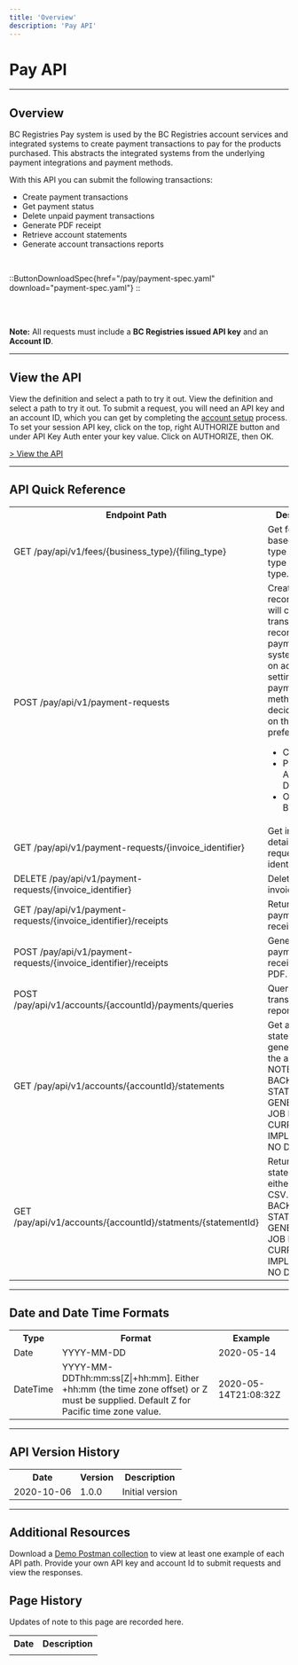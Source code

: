 ```yaml
---
title: 'Overview'
description: 'Pay API'
---
```


# Pay API

---

## Overview

BC Registries Pay system is used by the BC Registries account services and integrated systems to create payment transactions to pay for the products purchased. This abstracts the integrated systems from the underlying payment integrations and payment methods.

With this API you can submit the following transactions:

- Create payment transactions
- Get payment status
- Delete unpaid payment transactions
- Generate PDF receipt
- Retrieve account statements
- Generate account transactions reports

<br>

::ButtonDownloadSpec{href="/pay/payment-spec.yaml" download="payment-spec.yaml"}
::

<br>
<br>

**Note:** All requests must include a **BC Registries issued API key** and an **Account ID**.

---

## View the API

View the definition and select a path to try it out. View the definition and select a path to try it out. To submit a request, you will need an API key and an account ID, which you can get by completing the [account setup](/products/get-started/account-setup) process. To set your session API key, click on the top, right AUTHORIZE button and under API Key Auth enter your key value. Click on AUTHORIZE, then OK.

<a href="/en-CA/oas/pay" target="_blank">> View the API</a>

---

## API Quick Reference

<table>
  <tr>
    <th>Endpoint Path</th>
    <th>Description</th>
  </tr>
  <tr>
    <td>GET /pay/api/v1/fees/{business_type}/{filing_type}</td>
    <td>
      Get fee details based on the type business type and filing type.
    </td>
  </tr>
  <tr>
    <td>POST /pay/api/v1/payment-requests</td>
    <td>
      Create invoice records. This will create transaction records in payment 
      system based on account settings. Below payment methods are decided based 
      on the account preference.
      <ul>
        <li>Credit Card</li>
        <li>Pre Authorized Debit</li>
        <li>Online Banking</li>
      </ul>
    </td>
  </tr>
  <tr>
    <td>GET /pay/api/v1/payment-requests/{invoice_identifier}</td>
    <td>
      Get invoice details by request identifier.
    </td>
  </tr>
  <tr>
    <td>DELETE /pay/api/v1/payment-requests/{invoice_identifier}</td>
    <td>
      Delete an invoice.
    </td>
  </tr>
  <tr>
    <td>GET /pay/api/v1/payment-requests/{invoice_identifier}/receipts</td>
    <td>
      Returns payment receipt details.
    </td>
  </tr>
  <tr>
    <td>POST /pay/api/v1/payment-requests/{invoice_identifier}/receipts</td>
    <td>
        Generates a payment receipt as a PDF.
    </td>
  </tr>
  <tr>
    <td>POST /pay/api/v1/accounts/{accountId}/payments/queries</td>
    <td>Query account transaction reports.</td>
  </tr>
  <tr>
    <td>GET /pay/api/v1/accounts/{accountId}/statements</td>
    <td>
        Get a list of statements generated for the account. NOTE: BACKEND STATEMENT GENERATION JOB NOT CURRENTLY IMPLEMENTED, NO DATA WIP
    </td>
  </tr>
  <tr>
    <td>GET /pay/api/v1/accounts/{accountId}/statments/{statementId}</td>
    <td>
      Return the statement as either PDF or CSV. NOTE: BACKEND STATEMENT GENERATION JOB NOT CURRENTLY IMPLEMENTED, NO DATA WIP
    </td>
  </tr>
</table>

---

## Date and Date Time Formats

<table>
  <tr>
    <th>Type</th>
    <th>Format</th>
    <th>Example</th>
  </tr>
  <tr>
    <td>Date</td>
    <td>YYYY-MM-DD</td>
    <td>2020-05-14</td>
  </tr>
  <tr>
    <td>DateTime</td>
    <td>YYYY-MM-DDThh:mm:ss[Z|+hh:mm]. Either +hh:mm (the time zone offset) or Z must be supplied. Default Z for Pacific time zone value.</td>
    <td>2020-05-14T21:08:32Z</td>
  </tr>
</table>

---

## API Version History

<table>
  <tr>
    <th>Date</th>
    <th>Version</th>
    <th>Description</th>
  </tr>
  <tr>
    <td>2020-10-06</td>
    <td>1.0.0</td>
    <td>Initial version</td>
  </tr>
</table>

---

## Additional Resources

Download a <a href="pay/apigw-pay-demo.postman_collection.json.zip" download="apigw-ppr-demo-postman.json" target="_blank">Demo Postman collection</a> to view at least one example of each API path. Provide your own API key and account Id to submit requests and view the responses.

## Page History

Updates of note to this page are recorded here.

<table>
  <tr>
    <th>Date</th>
    <th>Description</th>
  </tr>
  <tr>
    <td></td>
    <td></td>
  </tr>
</table>
